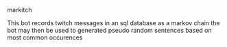 markitch

This bot records twitch messages in an sql database as a markov chain
the bot may then be used to generated pseudo random sentences based on most common occurences
